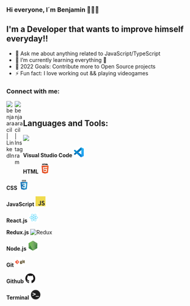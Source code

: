 ### Hi everyone, I´m Benjamin 👋👨‍💻

<!-- Aca iria mi banner -->

## I'm a Developer that wants to improve himself everyday!!

- 💬 Ask me about anything related to JavaScript/TypeScript
- 🌱 I’m currently learning everything 🤣
- 🥅 2022 Goals: Contribute more to Open Source projects
- ⚡ Fun fact: I love working out && playing videogames

### Connect with me:

[<img align="left" alt="benjaaracil | LinkedIn" width="22px" src="https://cdn.jsdelivr.net/npm/simple-icons@v3/icons/linkedin.svg" />][linkedin]
[<img align="left" alt="benjaaracil | Instagram" width="22px" src="https://cdn.jsdelivr.net/npm/simple-icons@v3/icons/instagram.svg" />][instagram]

<br>

<h2>Languages and Tools:</h2>


<img align-items= "left" src="https://github-readme-stats.vercel.app/api/top-langs/?username=benjaaracil&layout=compact" />

<br>

<b>Visual Studio Code</b>
<img alt="Visual Studio Code" width="26px" src="https://raw.githubusercontent.com/github/explore/80688e429a7d4ef2fca1e82350fe8e3517d3494d/topics/visual-studio-code/visual-studio-code.png" /> 

<b>HTML</b>
<img alt="HTML5" width="26px" src="https://raw.githubusercontent.com/github/explore/80688e429a7d4ef2fca1e82350fe8e3517d3494d/topics/html/html.png" />

<b>CSS</b>
<img alt="CSS3" width="26px" src="https://raw.githubusercontent.com/github/explore/80688e429a7d4ef2fca1e82350fe8e3517d3494d/topics/css/css.png" />

<b>JavaScript</b>
<img alt="JavaScript" width="26px" src="https://raw.githubusercontent.com/github/explore/80688e429a7d4ef2fca1e82350fe8e3517d3494d/topics/javascript/javascript.png" />

<b>React.js</b>
<img alt="React" width="26px" src="https://raw.githubusercontent.com/github/explore/80688e429a7d4ef2fca1e82350fe8e3517d3494d/topics/react/react.png" />

<b>Redux.js</b>
<img alt="Redux" width="26px" src="https://pics.freeicons.io/uploads/icons/png/9818154791551942292-512.png" />

<b>Node.js</b>
<img alt="Node.js" width="26px" src="https://raw.githubusercontent.com/github/explore/80688e429a7d4ef2fca1e82350fe8e3517d3494d/topics/nodejs/nodejs.png" />

<b>Git</b>
<img alt="Git" width="26px" src="https://raw.githubusercontent.com/github/explore/80688e429a7d4ef2fca1e82350fe8e3517d3494d/topics/git/git.png" />

<b>Github</b>
<img alt="GitHub" width="26px" src="https://raw.githubusercontent.com/github/explore/78df643247d429f6cc873026c0622819ad797942/topics/github/github.png" />

<b>Terminal</b>
<img alt="Terminal" width="26px" src="https://raw.githubusercontent.com/github/explore/80688e429a7d4ef2fca1e82350fe8e3517d3494d/topics/terminal/terminal.png" />




[instagram]: https://instagram.com/benjaaracil
[linkedin]: https://linkedin.com/in/benjaminaracil